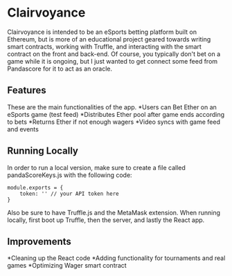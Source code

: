 # Clairvoyance
Clairvoyance is intended to be an eSports betting platform built on Ethereum, but is more of an educational project geared towards writing smart contracts, working with Truffle, and interacting with the smart contract on the front and back-end. Of course, you typically don't bet on a game while it is ongoing, but I just wanted to get connect some feed from Pandascore for it to act as an oracle. 

## Features
These are the main functionalities of the app.
*Users can Bet Ether on an eSports game (test feed)
*Distributes Ether pool after game ends according to bets
	*Returns Ether if not enough wagers
*Video syncs with game feed and events

## Running Locally
In order to run a local version, make sure to create a file called pandaScoreKeys.js with the following code:


```
module.exports = {
	token: '' // your API token here
}
```

Also be sure to have Truffle.js and the MetaMask extension. When running locally, first boot up Truffle, then the server, and lastly the React app.

## Improvements
*Cleaning up the React code
*Adding functionality for tournaments and real games
*Optimizing Wager smart contract